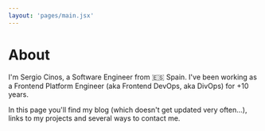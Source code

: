 ```yaml
---
layout: 'pages/main.jsx'
---
```


# About

I'm Sergio Cinos, a Software Engineer from 🇪🇸 Spain. I've been working as a Frontend Platform Engineer (aka Frontend
DevOps, aka DivOps) for +10 years.

In this page you'll find my blog (which doesn't get updated very often...), links to my projects and several ways to
contact me.
